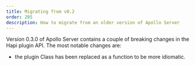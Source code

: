 ```yaml
---
title: Migrating from v0.2
order: 205
description: How to migrate from an older version of Apollo Server
---
```


Version 0.3.0 of Apollo Server contains a couple of breaking changes in the Hapi plugin API.
The most notable changes are:

- the plugin Class has been replaced as a function to be more idiomatic.
